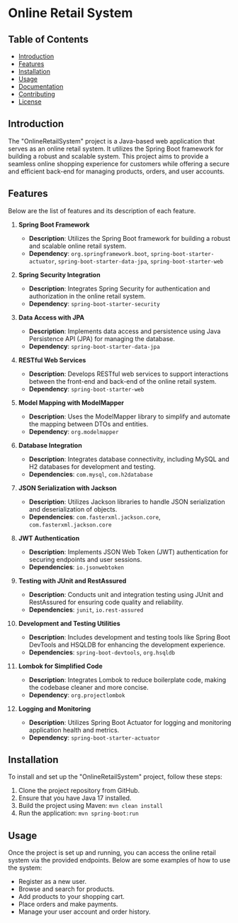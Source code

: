 # Online Retail System

## Table of Contents

- [Introduction](#introduction)
- [Features](#features)
- [Installation](#installation)
- [Usage](#usage)
- [Documentation](#documentation)
- [Contributing](#contributing)
- [License](#license)

## Introduction

The "OnlineRetailSystem" project is a Java-based web application that serves as an online retail system. It utilizes the Spring Boot framework for building a robust and scalable system. This project aims to provide a seamless online shopping experience for customers while offering a secure and efficient back-end for managing products, orders, and user accounts.

## Features

Below are the list of features and its description of each feature.

1. **Spring Boot Framework**
   - **Description**: Utilizes the Spring Boot framework for building a robust and scalable online retail system.
   - **Dependency**: `org.springframework.boot`, `spring-boot-starter-actuator`, `spring-boot-starter-data-jpa`, `spring-boot-starter-web`

2. **Spring Security Integration**
   - **Description**: Integrates Spring Security for authentication and authorization in the online retail system.
   - **Dependency**: `spring-boot-starter-security`

3. **Data Access with JPA**
   - **Description**: Implements data access and persistence using Java Persistence API (JPA) for managing the database.
   - **Dependency**: `spring-boot-starter-data-jpa`

4. **RESTful Web Services**
   - **Description**: Develops RESTful web services to support interactions between the front-end and back-end of the online retail system.
   - **Dependency**: `spring-boot-starter-web`

5. **Model Mapping with ModelMapper**
   - **Description**: Uses the ModelMapper library to simplify and automate the mapping between DTOs and entities.
   - **Dependency**: `org.modelmapper`

6. **Database Integration**
   - **Description**: Integrates database connectivity, including MySQL and H2 databases for development and testing.
   - **Dependencies**: `com.mysql`, `com.h2database`

7. **JSON Serialization with Jackson**
   - **Description**: Utilizes Jackson libraries to handle JSON serialization and deserialization of objects.
   - **Dependencies**: `com.fasterxml.jackson.core`, `com.fasterxml.jackson.core`

8. **JWT Authentication**
   - **Description**: Implements JSON Web Token (JWT) authentication for securing endpoints and user sessions.
   - **Dependencies**: `io.jsonwebtoken`

9. **Testing with JUnit and RestAssured**
   - **Description**: Conducts unit and integration testing using JUnit and RestAssured for ensuring code quality and reliability.
   - **Dependencies**: `junit`, `io.rest-assured`

10. **Development and Testing Utilities**
    - **Description**: Includes development and testing tools like Spring Boot DevTools and HSQLDB for enhancing the development experience.
    - **Dependencies**: `spring-boot-devtools`, `org.hsqldb`

11. **Lombok for Simplified Code**
    - **Description**: Integrates Lombok to reduce boilerplate code, making the codebase cleaner and more concise.
    - **Dependency**: `org.projectlombok`

12. **Logging and Monitoring**
    - **Description**: Utilizes Spring Boot Actuator for logging and monitoring application health and metrics.
    - **Dependency**: `spring-boot-starter-actuator`

## Installation

To install and set up the "OnlineRetailSystem" project, follow these steps:

1. Clone the project repository from GitHub.
2. Ensure that you have Java 17 installed.
3. Build the project using Maven: `mvn clean install`
4. Run the application: `mvn spring-boot:run`

## Usage

Once the project is set up and running, you can access the online retail system via the provided endpoints. Below are some examples of how to use the system:

- Register as a new user.
- Browse and search for products.
- Add products to your shopping cart.
- Place orders and make payments.
- Manage your user account and order history.


